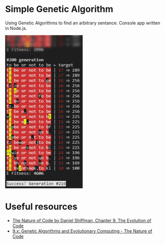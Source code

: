 # Simple Genetic Algorithm
Using Genetic Algorithms to find an arbitrary sentance. 
Console app written in Node.js.

<img src="readme-resources/screenshot.png" alt="Console window screenshot" width="250"/>

# Useful resources
* [The Nature of Code by Daniel Shiffman, Chapter 9. The Evolution of Code](http://natureofcode.com/book/chapter-9-the-evolution-of-code/)
* [9.x: Genetic Algorithms and Evolutionary Computing - The Nature of Code](https://youtu.be/6l6b78Y4V7Y)
